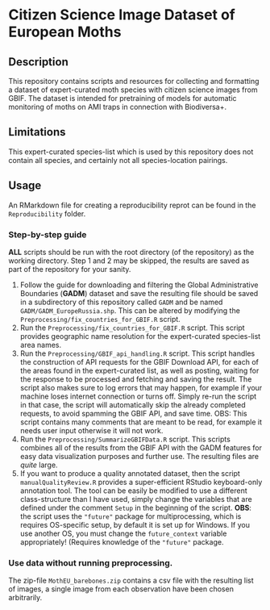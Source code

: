 # Citizen Science Image Dataset of European Moths 
## Description
This repository contains scripts and resources for collecting and formatting a dataset of expert-curated moth species with citizen science images from GBIF. The dataset is intended for pretraining of models for automatic monitoring of moths on AMI traps in connection with Biodiversa+.

## Limitations
This expert-curated species-list which is used by this repository does not contain all species, and certainly not all species-location pairings.

## Usage
An RMarkdown file for creating a reproducibility reprot can be found in the `Reproducibility` folder.

### Step-by-step guide
**ALL** scripts should be run with the root directory (of the repository) as the working directory. Step 1 and 2 may be skipped, the results are saved as part of the repository for your sanity.
1. Follow the guide for downloading and filtering the Global Administrative Boundaries (**GADM**) dataset and save the resulting file should be saved in a subdirectory of this repository called `GADM` and be named `GADM/GADM_EuropeRussia.shp`. This can be altered by modifying the `Preprocessing/fix_countries_for_GBIF.R` script.
2. Run the `Preprocessing/fix_countries_for_GBIF.R` script. This script provides geographic name resolution for the expert-curated species-list area names.
3. Run the `Preprocessing/GBIF_api_handling.R` script. This script handles the construction of API requests for the GBIF Download API, for each of the areas found in the expert-curated list, as well as posting, waiting for the response to be processed and fetching and saving the result. The script also makes sure to log errors that may happen, for example if your machine loses internet connection or turns off. Simply re-run the script in that case, the script will automatically skip the already completed requests, to avoid spamming the GBIF API, and save time. OBS: This script contains many comments that are meant to be read, for example it needs user input otherwise it will not work.
4. Run the `Preprocessing/SummarizeGBIFData.R` script. This scripts combines all of the results from the GBIF API with the GADM features for easy data visualization purposes and further use. The resulting files are *quite* large.
5. If you want to produce a quality annotated dataset, then the script `manualQualityReview.R` provides a super-efficient RStudio keyboard-only annotation tool. The tool can be easily be modified to use a different class-structure than I have used, simply change the variables that are defined under the comment `Setup` in the beginning of the script. **OBS**: the script uses the `"future"` package for multiprocessing, which is requires OS-specific setup, by default it is set up for Windows. If you use another OS, you must change the `future_context` variable appropriately! (Requires knowledge of the `"future"` package.

### Use data without running preprocessing.
The zip-file `MothEU_barebones.zip` contains a csv file with the resulting list of images, a single image from each observation have been chosen arbitrarily.

